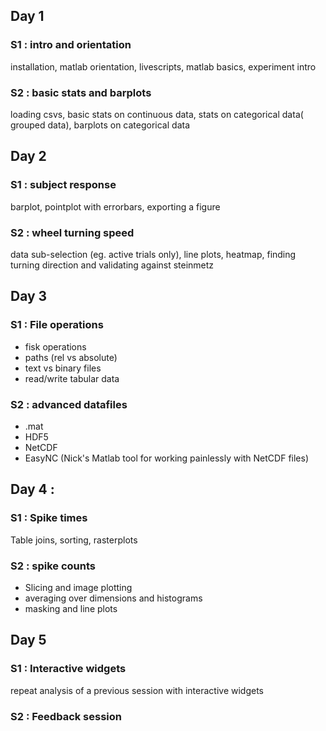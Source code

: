 
## Day  1 

### S1 : intro and orientation

installation, matlab orientation, livescripts, matlab basics, experiment intro

### S2 : basic stats and barplots

loading csvs, basic stats on continuous data, stats on categorical data( grouped data), barplots on categorical data

## Day  2

### S1 : subject response
 barplot, pointplot with errorbars, exporting a figure 


### S2 : wheel turning speed

data sub-selection (eg. active trials only), line plots, heatmap, finding turning direction and validating against steinmetz

## Day  3 

### S1 : File operations

* fisk operations
* paths (rel vs absolute)
* text vs binary files
* read/write tabular data
### S2 : advanced datafiles

* .mat 
* HDF5
* NetCDF
* EasyNC (Nick's Matlab tool for working painlessly with NetCDF files)
## Day  4 :

### S1 :  Spike times

Table joins, sorting, rasterplots

### S2 : spike counts

* Slicing and image plotting
* averaging over dimensions and histograms
* masking and line plots
## Day  5 

### S1 : Interactive widgets

repeat analysis of a previous session with interactive widgets

### S2 : Feedback session
